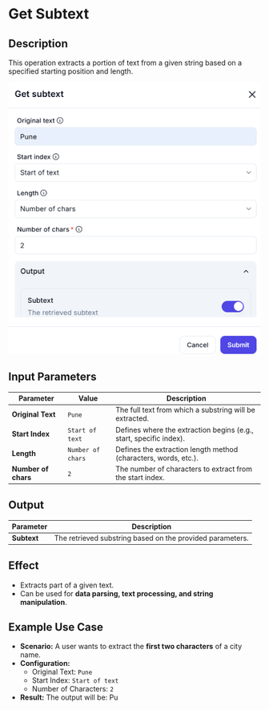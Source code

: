 # **Get Subtext**

## **Description**

This operation extracts a portion of text from a given string based on a specified starting position and length.

![alt text](get-subtext-1.png)

## **Input Parameters**

| Parameter        | Value        | Description |
|-----------------|-------------|-------------|
| **Original Text** | `Pune`      | The full text from which a substring will be extracted. |
| **Start Index**  | `Start of text` | Defines where the extraction begins (e.g., start, specific index). |
| **Length**       | `Number of chars` | Defines the extraction length method (characters, words, etc.). |
| **Number of chars** | `2` | The number of characters to extract from the start index. |

## **Output**

| Parameter   | Description |
|------------|-------------|
| **Subtext** | The retrieved substring based on the provided parameters. |

## **Effect**

- Extracts part of a given text.
- Can be used for **data parsing, text processing, and string manipulation**.

## **Example Use Case**

- **Scenario:** A user wants to extract the **first two characters** of a city name.
- **Configuration:**
  - Original Text: `Pune`
  - Start Index: `Start of text`
  - Number of Characters: `2`
- **Result:** The output will be:  Pu
